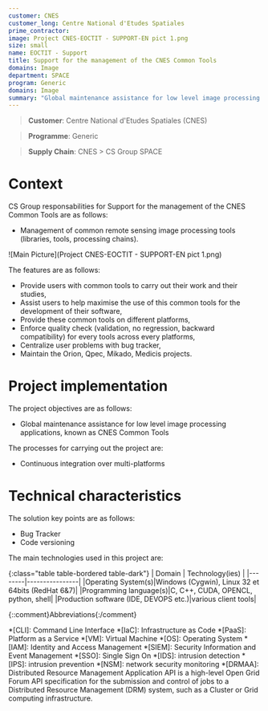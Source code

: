 ```yaml
---
customer: CNES
customer_long: Centre National d'Etudes Spatiales
prime_contractor: 
image: Project CNES-EOCTIT - SUPPORT-EN pict 1.png
size: small
name: EOCTIT - Support
title: Support for the management of the CNES Common Tools
domains: Image
department: SPACE
program: Generic
domains: Image
summary: "Global maintenance assistance for low level image processing applications, known as CNES Common Tools"
---
```


> __Customer__\: Centre National d'Etudes Spatiales (CNES)

> __Programme__\: Generic

> __Supply Chain__\: CNES >  CS Group SPACE


# Context


CS Group responsabilities for Support for the management of the CNES Common Tools are as follows:
* Management of common remote sensing image processing tools (libraries, tools, processing chains).

![Main Picture](Project CNES-EOCTIT - SUPPORT-EN pict 1.png)

The features are as follows:
* Provide users with common tools to carry out their work and their studies,
* Assist users to help maximise the use of this common tools for the development of their software,
* Provide these common tools on different platforms,
* Enforce quality check (validation, no regression, backward compatibility) for every tools across every platforms,
* Centralize user problems with bug tracker,
* Maintain the Orion, Qpec, Mikado, Medicis projects.

# Project implementation

The project objectives are as follows:
* Global maintenance assistance for low level image processing applications, known as CNES Common Tools

The processes for carrying out the project are:
* Continuous integration over multi-platforms

# Technical characteristics

The solution key points are as follows:
* Bug Tracker
* Code versioning



The main technologies used in this project are:

{:class="table table-bordered table-dark"}
| Domain | Technology(ies) |
|--------|----------------|
|Operating System(s)|Windows (Cygwin), Linux 32 et 64bits (RedHat 6&7)|
|Programming language(s)|C, C++, CUDA, OPENCL, python, shell|
|Production software (IDE, DEVOPS etc.)|various client tools|



{::comment}Abbreviations{:/comment}

*[CLI]: Command Line Interface
*[IaC]: Infrastructure as Code
*[PaaS]: Platform as a Service
*[VM]: Virtual Machine
*[OS]: Operating System
*[IAM]: Identity and Access Management
*[SIEM]: Security Information and Event Management
*[SSO]: Single Sign On
*[IDS]: intrusion detection
*[IPS]: intrusion prevention
*[NSM]: network security monitoring
*[DRMAA]: Distributed Resource Management Application API is a high-level Open Grid Forum API specification for the submission and control of jobs to a Distributed Resource Management (DRM) system, such as a Cluster or Grid computing infrastructure.
